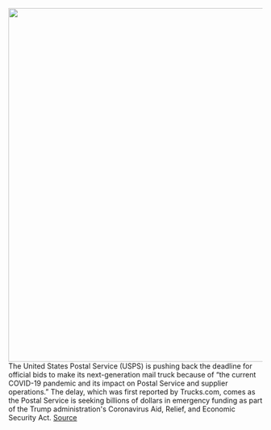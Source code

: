 <img src='https://cdn.vox-cdn.com/thumbor/of-9Vbesyt3JaP2VYGZDhaBGzdY=/0x0:3000x2015/1200x800/filters:focal(1260x768:1740x1248)/cdn.vox-cdn.com/uploads/chorus_image/image/66799161/1218433068.jpg.0.jpg' width='700px' /><br/>
The United States Postal Service (USPS) is pushing back the deadline for official bids to make its next-generation mail truck because of “the current COVID-19 pandemic and its impact on Postal Service and supplier operations.” The delay, which was first reported by Trucks.com, comes as the Postal Service is seeking billions of dollars in emergency funding as part of the Trump administration's Coronavirus Aid, Relief, and Economic Security Act.
<a href='https://www.theverge.com/2020/5/14/21259037/usps-coronavirus-pandemic-next-generation-mail-truck-program-delay'> Source <a/>